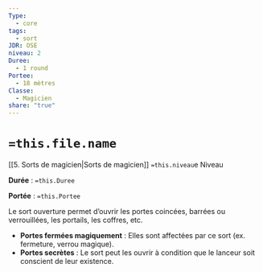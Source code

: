 ```yaml
---
Type:
  - core
tags:
  - sort
JDR: OSE
niveau: 2
Duree:
  - 1 round
Portee:
  - 18 mètres
Classe:
  - Magicien
share: "true"
---
```

# `=this.file.name`  

[[5. Sorts de magicien|Sorts de magicien]] `=this.niveau`e Niveau

**Durée** : `=this.Duree` 

**Portée** : `=this.Portee`

Le sort ouverture permet d’ouvrir les portes coincées, barrées ou verrouillées, les portails, les coffres, etc. 

- **Portes fermées magiquement** : Elles sont affectées par ce sort (ex. fermeture, verrou magique).
- **Portes secrètes** : Le sort peut les ouvrir à condition que le lanceur soit conscient de leur existence.